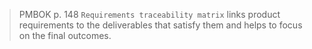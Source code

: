 >PMBOK p. 148
`Requirements traceability matrix` links product requirements to the deliverables that satisfy them and helps to focus on the final outcomes.
